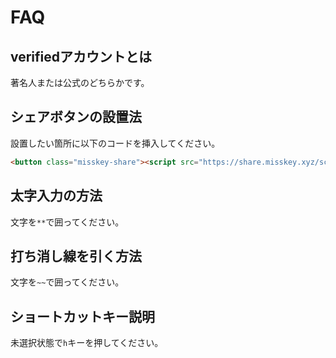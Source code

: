 # FAQ
## verifiedアカウントとは
著名人または公式のどちらかです。

## シェアボタンの設置法
設置したい箇所に以下のコードを挿入してください。
```html
<button class="misskey-share"><script src="https://share.misskey.xyz/script.js" async></script></button>
```

## 太字入力の方法
文字を```**```で囲ってください。

## 打ち消し線を引く方法
文字を`~~`で囲ってください。

## ショートカットキー説明
未選択状態で```h```キーを押してください。
